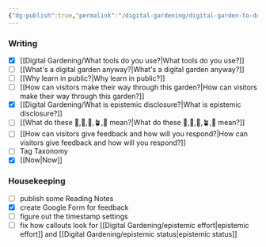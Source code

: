 ```yaml
---
{"dg-publish":true,"permalink":"/digital-gardening/digital-garden-to-do-list/"}
---
```


### Writing
- [x] [[Digital Gardening/What tools do you use?\|What tools do you use?]]
- [ ] [[What's a digital garden anyway?\|What's a digital garden anyway?]]
- [ ] [[Why learn in public?\|Why learn in public?]]
- [ ] [[How can visitors make their way through this garden?\|How can visitors make their way through this garden?]]
- [x] [[Digital Gardening/What is epistemic disclosure?\|What is epistemic disclosure?]]
- [ ] [[What do these 🫚,🫛,🌱,🪴,🌳 mean?\|What do these 🫚,🫛,🌱,🪴,🌳 mean?]]
- [ ] [[How can visitors give feedback and how will you respond?\|How can visitors give feedback and how will you respond?]]
- [ ] Tag Taxonomy
- [x] [[Now\|Now]]

### Housekeeping
- [ ] publish some Reading Notes
- [x] create Google Form for feedback
- [ ] figure out the timestamp settings
- [ ] fix how callouts look for [[Digital Gardening/epistemic effort\|epistemic effort]] and [[Digital Gardening/epistemic status\|epistemic status]]